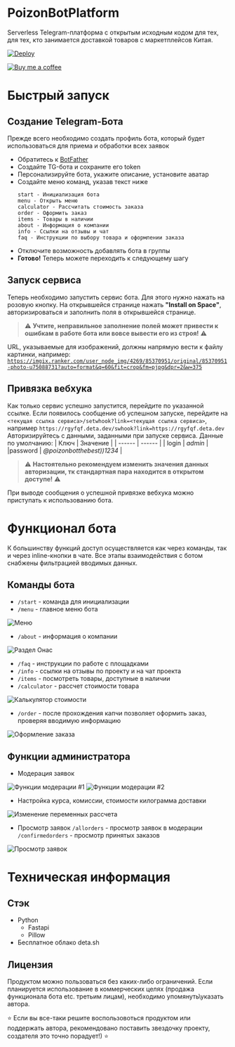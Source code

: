 # PoizonBotPlatform
Serverless Telegram-платформа с открытым исходным кодом для тех, для тех, кто занимается доставкой товаров с маркетплейсов Китая.

[![Deploy](https://button.deta.dev/1/svg)](https://deta.space/discovery/r/1y1jp1dyqfkgq7kh)  

[![Buy me a coffee](https://github.com/nnagibator228/PoizonBotPlatform/blob/main/da_button.png)](https://www.donationalerts.com/r/plzdontcry)

# Быстрый запуск
## Создание Telegram-Бота
Прежде всего необходимо создать профиль бота, который будет использоваться для приема и обработки всех заявок
- Обратитесь к [BotFather](https://t.me/BotFather)
- Создайте TG-бота и сохраните его token
- Персонализируйте бота, укажите описание, установите аватар
- Создайте меню команд, указав текст ниже
    ```
    start - Инициализация бота
    menu - Открыть меню
    calculator - Рассчитать стоимость заказа
    order - Оформить заказ
    items - Товары в наличии
    about - Информация о компании
    info - Ссылки на отзывы и чат
    faq - Инструкции по выбору товара и оформлении заказа
    ```
- Отключите возможность добавлять бота в группы
- **Готово!** Теперь можете переходить к следующему шагу

## Запуск сервиса
Теперь необходимо запустить сервис бота. Для этого нужно нажать на розовую кнопку. На открывшейся странице нажать **"Install on Space"**, авторизироваться и заполнить поля в открывшейся странице.
> ⚠️  **Учтите, неправильное заполнение полей может привести к ошибкам в работе бота или вовсе вывести его из строя!** ⚠️ 

URL, указываемые для изображений, должны напрямую вести к файлу картинки, например:
[`https://imgix.ranker.com/user_node_img/4269/85370951/original/85370951-photo-u75088731?auto=format&q=60&fit=crop&fm=pjpg&dpr=2&w=375`](https://imgix.ranker.com/user_node_img/4269/85370951/original/85370951-photo-u75088731?auto=format&q=60&fit=crop&fm=pjpg&dpr=2&w=375)
  
## Привязка вебхука
Как только сервис успешно запустится, перейдите по указанной ссылке. 
Если появилось сообщение об успешном запуске, перейдите на `<текущая ссылка сервиса>/setwhook?link=<текущая ссылка сервиса>`, например `https://rgyfqf.deta.dev/swhook?link=https://rgyfqf.deta.dev`
Авторизируйтесь с данными, заданными при запуске сервиса. Данные по умолчанию:
| Ключ | Значение |
| ------ | ------ |
| login | *admin*  |
|password | *@poizonbotthebest))1234*  |
> ⚠️ **Настоятельно рекомендуем изменить значения данных авторизации, тк стандартная пара находится в открытом доступе!** ⚠️   

При выводе сообщения о успешной привязке вебхука можно приступать к использованию бота.

# Функционал бота
К большинству функций доступ осуществляется как через команды, так и через inline-кнопки в чате. Все этапы взаимодействия с ботом снабжены фильтрацией вводимых данных.
## Команды бота
- `/start` - команда для инициализации
- `/menu` - главное меню бота

![Меню](https://github.com/nnagibator228/PoizonBotPlatform/blob/main/menu_img.png)
- `/about` - информация о компании

![Раздел Онас](https://github.com/nnagibator228/PoizonBotPlatform/blob/main/about_img.png)
- `/faq` - инструкции по работе с площадками
- `/info` - ссылки на отзывы по проекту и на чат проекта
- `/items` - посмотреть товары, доступные в наличии
- `/calculator` - рассчет стоимости товара

![Калькулятор стоимости](https://github.com/nnagibator228/PoizonBotPlatform/blob/main/calc_img.png)
- `/order` - после прохождения капчи позволяет оформить заказ, проверяя вводимую информацию

![Оформление заказа](https://github.com/nnagibator228/PoizonBotPlatform/blob/main/order_img.png)
  
## Функции администратора
- Модерация заявок

![Функции модерации #1](https://github.com/nnagibator228/PoizonBotPlatform/blob/main/mod_img.png)
![Функции модерации #2](https://github.com/nnagibator228/PoizonBotPlatform/blob/main/mod2_img.png)
- Настройка курса, комиссии, стоимости килограмма доставки

![Изменение переменных рассчета](https://github.com/nnagibator228/PoizonBotPlatform/blob/main/var_img.png)
- Просмотр заявок
`/allorders` - просмотр заявок в модерации
`/confirmedorders` - просмотр принятых заказов

![Просмотр заявок](https://github.com/nnagibator228/PoizonBotPlatform/blob/main/list_img.png)
  
# Техническая информация

## Стэк
 - Python
    - Fastapi
    - Pillow
 - Бесплатное облако deta.sh

## Лицензия
Продуктом можно пользоваться без каких-либо ограничений. Если планируется использование в коммерческих целях (продажа функционала бота etc. третьим лицам), необходимо упомянуть\указать автора.  

⭐ Если вы все-таки решите воспользовоться продуктом или поддержать автора, рекомендовано поставить звездочку проекту, создателя это точно порадует!) ⭐
